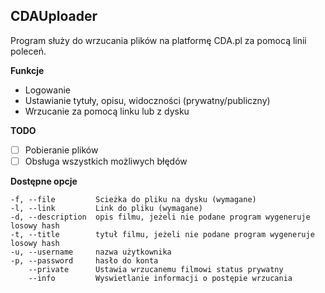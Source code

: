 ## CDAUploader

Program służy do wrzucania plików na platformę CDA.pl za pomocą linii poleceń.

**Funkcje**

-   Logowanie
-   Ustawianie tytuły, opisu, widoczności (prywatny/publiczny)
-   Wrzucanie za pomocą linku lub z dysku

**TODO**

-   [ ] Pobieranie plików
-   [ ] Obsługa wszystkich możliwych błędów

**Dostępne opcje**

    -f, --file         Scieżka do pliku na dysku (wymagane)
    -l, --link         Link do pliku (wymagane)
    -d, --description  opis filmu, jeżeli nie podane program wygeneruje losowy hash
    -t, --title        tytuł filmu, jeżeli nie podane program wygeneruje losowy hash
    -u, --username     nazwa użytkownika
    -p, --password     hasło do konta
        --private      Ustawia wrzucanemu filmowi status prywatny
        --info         Wyswietlanie informacji o postępie wrzucania
